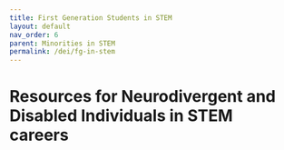 ```yaml
---
title: First Generation Students in STEM
layout: default
nav_order: 6
parent: Minorities in STEM
permalink: /dei/fg-in-stem
---
```


# Resources for Neurodivergent and Disabled Individuals in STEM careers